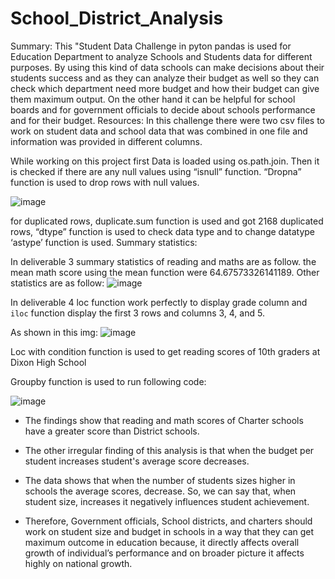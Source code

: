 # School_District_Analysis

 Summary:
        This "Student Data Challenge in pyton pandas is used for Education Department to analyze Schools and Students data for different purposes. By using this kind of data schools can make decisions about their students success and as they can analyze their budget as well so they can check which department need more budget and how their budget can give them maximum output. On the other hand it can be helpful for school boards and for government officials to decide about schools performance and for their budget. 
Resources:
    In this challenge there were two csv files to work on student data and school data that was combined in one file and information was provided in different columns.


While working on this project first Data is loaded using os.path.join. Then it is checked if there are any null values using “isnull” function. “Dropna” function is used to drop rows with null values.

![image](https://user-images.githubusercontent.com/112978144/207429143-d54c10d3-7a8c-4254-8f80-19698514ad08.png)



for duplicated rows, duplicate.sum function is used and got 2168 duplicated rows, “dtype” function is used to check data type and to change datatype ‘astype’ function is used. 
Summary statistics:


In deliverable 3 summary statistics of reading and maths are as follow.  the mean math score using the mean function were 64.67573326141189. Other statistics are as follow:
![image](https://user-images.githubusercontent.com/112978144/207429388-abea28bc-a5e8-47fb-9c54-34aa283d7d7a.png)



In deliverable 4 loc function work perfectly to display grade column and `iloc` function display the first 3 rows and columns 3, 4, and 5.

As shown in this img: ![image](https://user-images.githubusercontent.com/112978144/206323734-3aa7fb91-1e31-433c-86c3-032a58ced180.png)





Loc with condition function is used to get reading scores of 10th graders at Dixon High School

Groupby function is used to run following code:

![image](https://user-images.githubusercontent.com/112978144/207428745-dc3e593f-894e-4b10-8aa7-860c668630e8.png)






* The findings show that reading and math scores of Charter schools have a greater score than District schools. 

* The other irregular finding of this analysis is that when the budget per student increases student's average score decreases.

* The data shows that when the number of students sizes higher in schools the average scores, decrease. So, we can say that, when student size, increases it negatively influences student achievement. 

* Therefore, Government officials, School districts, and charters should work on student size and budget in schools in a way that they can get maximum outcome in education because, it directly affects overall growth of individual’s performance and on broader picture it affects highly on national growth.

	

